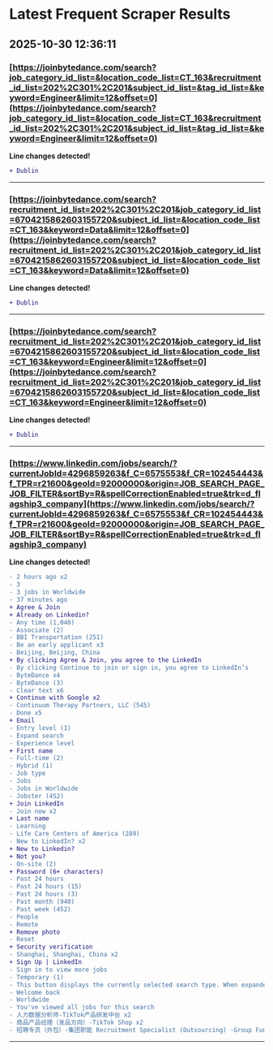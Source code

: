# Latest Frequent Scraper Results

## 2025-10-30 12:36:11

### [https://joinbytedance.com/search?job_category_id_list=&location_code_list=CT_163&recruitment_id_list=202%2C301%2C201&subject_id_list=&tag_id_list=&keyword=Engineer&limit=12&offset=0](https://joinbytedance.com/search?job_category_id_list=&location_code_list=CT_163&recruitment_id_list=202%2C301%2C201&subject_id_list=&tag_id_list=&keyword=Engineer&limit=12&offset=0)

**Line changes detected!**

```diff
+ Dublin
```

---
### [https://joinbytedance.com/search?recruitment_id_list=202%2C301%2C201&job_category_id_list=6704215862603155720&subject_id_list=&location_code_list=CT_163&keyword=Data&limit=12&offset=0](https://joinbytedance.com/search?recruitment_id_list=202%2C301%2C201&job_category_id_list=6704215862603155720&subject_id_list=&location_code_list=CT_163&keyword=Data&limit=12&offset=0)

**Line changes detected!**

```diff
+ Dublin
```

---
### [https://joinbytedance.com/search?recruitment_id_list=202%2C301%2C201&job_category_id_list=6704215862603155720&subject_id_list=&location_code_list=CT_163&keyword=Engineer&limit=12&offset=0](https://joinbytedance.com/search?recruitment_id_list=202%2C301%2C201&job_category_id_list=6704215862603155720&subject_id_list=&location_code_list=CT_163&keyword=Engineer&limit=12&offset=0)

**Line changes detected!**

```diff
+ Dublin
```

---
### [https://www.linkedin.com/jobs/search/?currentJobId=4296859263&f_C=6575553&f_CR=102454443&f_TPR=r21600&geoId=92000000&origin=JOB_SEARCH_PAGE_JOB_FILTER&sortBy=R&spellCorrectionEnabled=true&trk=d_flagship3_company](https://www.linkedin.com/jobs/search/?currentJobId=4296859263&f_C=6575553&f_CR=102454443&f_TPR=r21600&geoId=92000000&origin=JOB_SEARCH_PAGE_JOB_FILTER&sortBy=R&spellCorrectionEnabled=true&trk=d_flagship3_company)

**Line changes detected!**

```diff
- 2 hours ago x2
- 3
- 3 jobs in Worldwide
- 37 minutes ago
+ Agree & Join
+ Already on Linkedin?
- Any time (1,040)
- Associate (2)
- BBI Transportation (251)
- Be an early applicant x3
- Beijing, Beijing, China
+ By clicking Agree & Join, you agree to the LinkedIn
- By clicking Continue to join or sign in, you agree to LinkedIn’s
- ByteDance x4
- ByteDance (3)
- Clear text x6
+ Continue with Google x2
- Continuum Therapy Partners, LLC (545)
- Done x5
+ Email
- Entry level (1)
- Expand search
- Experience level
+ First name
- Full-time (2)
- Hybrid (1)
- Job type
- Jobs
- Jobs in Worldwide
- Jobster (452)
+ Join LinkedIn
- Join now x2
+ Last name
- Learning
- Life Care Centers of America (289)
- New to LinkedIn? x2
+ New to Linkedin?
+ Not you?
- On-site (2)
+ Password (6+ characters)
- Past 24 hours
- Past 24 hours (15)
- Past 24 hours (3)
- Past month (940)
- Past week (452)
- People
- Remote
+ Remove photo
- Reset
+ Security verification
- Shanghai, Shanghai, China x2
+ Sign Up | LinkedIn
- Sign in to view more jobs
- Temporary (1)
- This button displays the currently selected search type. When expanded it provides a list of search options that will switch the search inputs to match the current selection.
- Welcome back
- Worldwide
- You've viewed all jobs for this search
- 人力数据分析师-TikTok产品研发中台 x2
- 商品产品经理（发品方向）-TikTok Shop x2
- 招聘专员（外包）-集团职能 Recruitment Specialist (Outsourcing) -Group Functions x2
```

---
